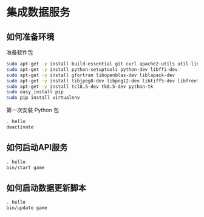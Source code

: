 集成数据服务
===========

如何准备环境
-----------

准备软件包

```bash
sudo apt-get -y install build-essential git curl apache2-utils util-linux zlib1g-dev
sudo apt-get -y install python-setuptools python-dev libffi-dev
sudo apt-get -y install gfortran libopenblas-dev liblapack-dev
sudo apt-get -y install libjpeg8-dev libpng12-dev libtiff5-dev libfreetype6-dev liblcms2-dev libwebp-dev
sudo apt-get -y install tcl8.5-dev tk8.5-dev python-tk
sudo easy_install pip
sudo pip install virtualenv
```

第一次安装 Python 包

```bash
. hello
deactivate
```


如何启动API服务
--------------

```bash
. hello
bin/start game
```

如何启动数据更新脚本
------------------

```bash
. hello
bin/update game
```


